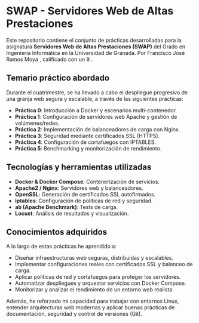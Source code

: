 # SWAP - Servidores Web de Altas Prestaciones

Este repositorio contiene el conjunto de prácticas desarrolladas para la asignatura **Servidores Web de Altas Prestaciones (SWAP)** del Grado en Ingeniería Informática en la Universidad de Granada. Por Francisco José Ramos Moya , calificado con un 9 .

## Temario práctico abordado

Durante el cuatrimestre, se ha llevado a cabo el despliegue progresivo de una granja web segura y escalable, a través de las siguientes prácticas:

- **Práctica 0**: Introducción a Docker y escenarios multi-contenedor.
- **Práctica 1**: Configuración de servidores web Apache y gestión de volúmenes/redes.
- **Práctica 2**: Implementación de balanceadores de carga con Nginx.
- **Práctica 3**: Seguridad mediante certificados SSL (HTTPS).
- **Práctica 4**: Configuración de cortafuegos con IPTABLES.
- **Práctica 5**: Benchmarking y monitorización de rendimiento.

## Tecnologías y herramientas utilizadas

- **Docker & Docker Compose**: Contenerización de servicios.
- **Apache2 / Nginx**: Servidores web y balanceadores.
- **OpenSSL**: Generación de certificados SSL autofirmados.
- **iptables**: Configuración de políticas de red y seguridad.
- **ab (Apache Benchmark)**: Tests de carga.
- **Locust**: Análisis de resultados y visualización.

## Conocimientos adquiridos

A lo largo de estas prácticas he aprendido a:

- Diseñar infraestructuras web seguras, distribuidas y escalables.
- Implementar configuraciones reales con certificados SSL y balanceo de carga.
- Aplicar políticas de red y cortafuegos para proteger los servidores.
- Automatizar despliegues y orquestar servicios con Docker Compose.
- Monitorizar y analizar el rendimiento de un entorno web realista.

Además, he reforzado mi capacidad para trabajar con entornos Linux, entender arquitecturas web modernas y aplicar buenas prácticas de documentación, seguridad y control de versiones (Git).
 
